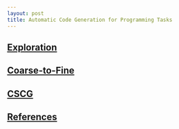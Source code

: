 ```yaml
---
layout: post
title: Automatic Code Generation for Programming Tasks
---
```


## [Exploration](content/exploration/)
## [Coarse-to-Fine](content/coarse-to-fine/)
## [CSCG](content/cscg/)
## [References](content/references)
